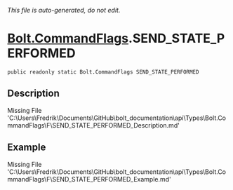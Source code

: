 *This file is auto-generated, do not edit.*

# [Bolt.CommandFlags](Types/Bolt.CommandFlags.md).SEND_STATE_PERFORMED
`public readonly static Bolt.CommandFlags SEND_STATE_PERFORMED`
## Description
Missing File 'C:\Users\Fredrik\Documents\GitHub\bolt_documentation\api\Types\Bolt.CommandFlags\F\SEND_STATE_PERFORMED_Description.md'
## Example
Missing File 'C:\Users\Fredrik\Documents\GitHub\bolt_documentation\api\Types\Bolt.CommandFlags\F\SEND_STATE_PERFORMED_Example.md'
